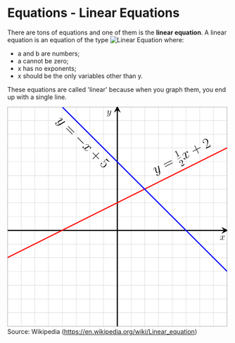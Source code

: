 # Equations - Linear Equations

There are tons of equations and one of them is the **linear equation**.
A linear equation is an equation of the type ![Linear Equation](https://render.githubusercontent.com/render/math?math=y=ax+b) where:

- a and b are numbers;
- a cannot be zero;
- x has no exponents;
- x should be the only variables other than y.

These equations are called 'linear' because when you graph them, you end up with a single line.

![A graphed linear equation](../images/linear-function-graph.png)
Source: Wikipedia (https://en.wikipedia.org/wiki/Linear_equation)
